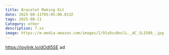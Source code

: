 ```yaml
---
title: Bracelet Making Kit
date: 2025-08-11T05:05:08.013Z
tags: 2025-08-11
Category: other
description: 7.xx
image: https://m.media-amazon.com/images/I/91vDssBnslL._AC_SL1500_.jpg
---
```

https://joylink.io/dOdI5SE ad